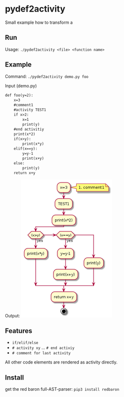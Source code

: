 # pydef2activity

Small example how to transform a 

## Run

Usage: ```./pydef2activity <file> <function name>```

## Example

Command: ```./pydef2activity demo.py foo```

Input (demo.py)
```
def foo(y=2):
    x=3
    #comment1
    #activity TEST1
    if x>2:
        x=1
        print(y)
    #end activitiy
    print(x*2)
    if(x>y):
        print(x*y)
    elif(x==y):
        y=y-1
        print(x+y)        
    else:
        print(y)
    return x+y
```
Output: ![Example output for demo.py](foo.png?raw=true)

## Features

 * ```if/elif/else```
 * ```# activity xy``` ... ```# end activiy```
 * ```# comment for last activity```
 
 All other code elements are rendered as activity directly.
 
## Install

get the red baron full-AST-parser: ```pip3 install redbaron```
